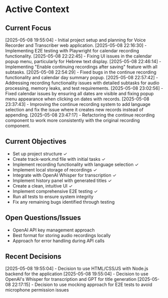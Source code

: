 # Active Context

## Current Focus
[2025-05-08 19:55:04] - Initial project setup and planning for Voice Recorder and Transcriber web application.
[2025-05-08 22:16:30] - Implementing E2E testing with Playwright for calendar recording functionality.
[2025-05-08 22:22:45] - Fixing UI issues in the calendar popup menu, particularly for Hebrew text display.
[2025-05-08 22:46:14] - Implementing "Enable continuing recordings after saving" feature with all subtasks.
[2025-05-08 22:54:29] - Fixed bugs in the continue recording functionality and calendar day summary popup.
[2025-05-08 22:57:42] - Addressing recording functionality issues with detailed subtasks for audio processing, memory leaks, and test requirements.
[2025-05-08 23:02:56] - Fixed calendar issues by ensuring all dates are visible and fixing popup menu appearance when clicking on dates with records.
[2025-05-08 23:37:43] - Improving the continue recording system to add language selection and fix the issue where it creates new records instead of appending.
[2025-05-08 23:47:17] - Refactoring the continue recording component to work more consistently with the original recording component.

## Current Objectives
- Set up project structure ✓
- Create track-work.md file with initial tasks ✓
- Implement recording functionality with language selection ✓
- Implement local storage of recordings ✓
- Integrate with OpenAI Whisper for transcription ✓
- Implement history panel with generated titles ✓
- Create a clean, intuitive UI ✓
- Implement comprehensive E2E testing ✓
- Run all tests to ensure system integrity
- Fix any remaining bugs identified through testing

## Open Questions/Issues
- OpenAI API key management approach
- Best format for storing audio recordings locally
- Approach for error handling during API calls

## Recent Decisions
[2025-05-08 19:55:04] - Decision to use HTML/CSS/JS with Node.js backend for the application
[2025-05-08 19:55:04] - Decision to use OpenAI's Whisper for transcription and GPT for title generation
[2025-05-08 22:17:15] - Decision to use mocking approach for E2E tests to avoid microphone permission issues
